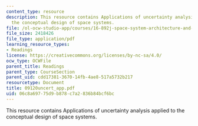 ```yaml
---
content_type: resource
description: This resource contains Applications of uncertainty analysis applied to
  the conceptual design of space systems.
file: /ol-ocw-studio-app/courses/16-892j-space-system-architecture-and-design-fall-2004/06c8a69775d9b878c7a2836b84bcf6bc_09120uncert_app.pdf
file_size: 2418426
file_type: application/pdf
learning_resource_types:
- Readings
license: https://creativecommons.org/licenses/by-nc-sa/4.0/
ocw_type: OCWFile
parent_title: Readings
parent_type: CourseSection
parent_uid: cdd17381-3670-14fb-4ae8-517a5732b217
resourcetype: Document
title: 09120uncert_app.pdf
uid: 06c8a697-75d9-b878-c7a2-836b84bcf6bc
---
```

This resource contains Applications of uncertainty analysis applied to the conceptual design of space systems.